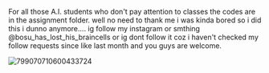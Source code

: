 For all those A.I. students who don't pay attention to classes
the codes are in the assignment folder.
well no need to thank me i was kinda bored so i did this
i dunno anymore.... ig follow my instagram or smthing
@bosu_has_lost_his_braincells
or ig dont follow it coz i haven't checked my follow requests since like last month
and you guys are welcome.



![799070710600433724](https://user-images.githubusercontent.com/80891995/111737819-4942df00-88a6-11eb-8a45-1a6013e8a6bd.gif)
